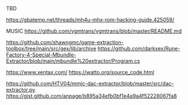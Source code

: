 ﻿TBD

https://gbatemp.net/threads/mh4u-mhx-rom-hacking-guide.425059/

MUSIC
https://github.com/vgmtrans/vgmtrans/blob/master/README.md


https://github.com/shawngmc/game-extraction-toolbox/tree/main/src/gex/lib/archive
https://github.com/darkxex/Rune-Factory-4-Special-Mbundle-Extractor/blob/main/mbundle%20extractor/Program.cs


https://www.xentax.com/
https://watto.org/source_code.html


https://github.com/HTV04/mmlc-dac-extractor/blob/master/src/dac-extractor.py
https://gist.github.com/anpage/b895a34efb0bf1e4a9a4f52228067fa8